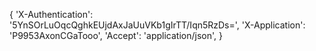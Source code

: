 {
'X-Authentication': '5YnSOrLuOqcQghkEUjdAxJaUuVKb1gIrTT/Iqn5RzDs=',
'X-Application': 'P9953AxonCGaTooo',
'Accept': 'application/json',
}
